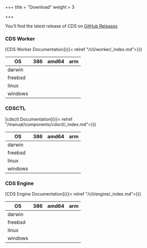 +++
title = "Download"
weight = 3

+++

You'll find the latest release of CDS on [GitHub Releases](https://github.com/ovh/cds/releases/latest)

### CDS Worker

[CDS Worker Documentation]({{< relref "/cli/worker/_index.md">}})

 OS     | 386  | amd64 | arm
--------|------------|-------------|-----------
darwin | <a class="download-cds-worker-darwin-386" href="https://github.com/ovh/cds/releases/latest"><p class="cds-worker-darwin-386"></p></a>   |  <a class="download-cds-worker-darwin-amd64" href="https://github.com/ovh/cds/releases/latest"><p class="cds-worker-darwin-amd64"></p></a>  |  <a class="download-cds-worker-darwin-arm" href="https://github.com/ovh/cds/releases/latest"><p class="cds-worker-darwin-arm"></p></a>
freebsd | <a class="download-cds-worker-freebsd-386" href="https://github.com/ovh/cds/releases/latest"><p class="cds-worker-freebsd-386"></p></a>   |  <a class="download-cds-worker-freebsd-amd64" href="https://github.com/ovh/cds/releases/latest"><p class="cds-worker-freebsd-amd64"></p></a>  |  <a class="download-cds-worker-freebsd-arm" href="https://github.com/ovh/cds/releases/latest"><p class="cds-worker-freebsd-arm"></p></a>
linux | <a class="download-cds-worker-linux-386" href="https://github.com/ovh/cds/releases/latest"><p class="cds-worker-linux-386"></p></a>   | <a class="download-cdscds-worker-linux-amd64" href="https://github.com/ovh/cds/releases/latest"> <p class="cds-worker-linux-amd64"></p></a>  |  <a class="download-cds-worker-linux-arm" href="https://github.com/ovh/cds/releases/latest"><p class="cds-worker-linux-arm"></p></a>
windows | <a class="download-cds-worker-windows-386-exe" href="https://github.com/ovh/cds/releases/latest"><p class="cds-worker-windows-386-exe"></p></a>   |  <a class="download-cds-worker-windows-amd64-exe" href="https://github.com/ovh/cds/releases/latest"><p class="cds-worker-windows-amd64-exe"></p></a>  |  <a class="download-cds-worker-windows-arm" href="https://github.com/ovh/cds/releases/latest"><p class="cds-worker-windows-arm"></p></a>


### CDSCTL

[cdsctl Documentation]({{< relref "/manual/components/cdsctl/_index.md">}})

 OS     | 386  | amd64 | arm
--------|------------|-------------|-----------
darwin | <a class="download-cdsctl-darwin-386" href="https://github.com/ovh/cds/releases/latest"><p class="cdsctl-darwin-386"></p></a>   |  <a class="download-cdsctl-darwin-amd64" href="https://github.com/ovh/cds/releases/latest"><p class="cdsctl-darwin-amd64"></p></a>  |  <a class="download-cdsctl-darwin-arm" href="https://github.com/ovh/cds/releases/latest"><p class="cdsctl-darwin-arm"></p></a>
freebsd | <a class="download-cdsctl-freebsd-386" href="https://github.com/ovh/cds/releases/latest"><p class="cdsctl-freebsd-386"></p></a>   |  <a class="download-cdsctl-freebsd-amd64" href="https://github.com/ovh/cds/releases/latest"><p class="cdsctl-freebsd-amd64"></p></a>  |  <a class="download-cdsctl-freebsd-arm" href="https://github.com/ovh/cds/releases/latest"><p class="cdsctl-freebsd-arm"></p></a>
linux | <a class="download-cdsctl-linux-386" href="https://github.com/ovh/cds/releases/latest"><p class="cdsctl-linux-386"></p></a>   | <a class="download-cdsctl-linux-amd64" href="https://github.com/ovh/cds/releases/latest"> <p class="cdsctl-linux-amd64"></p></a>  |  <a class="download-cdsctl-linux-arm" href="https://github.com/ovh/cds/releases/latest"><p class="cdsctl-linux-arm"></p></a>
windows | <a class="download-cdsctl-windows-386-exe" href="https://github.com/ovh/cds/releases/latest"><p class="cdsctl-windows-386-exe"></p></a>   |  <a class="download-cdsctl-windows-amd64-exe" href="https://github.com/ovh/cds/releases/latest"><p class="cdsctl-windows-amd64-exe"></p></a>  |  <a class="download-cdsctl-windows-arm" href="https://github.com/ovh/cds/releases/latest"><p class="cdsctl-windows-arm"></p></a>


### CDS Engine

[CDS Engine Documentation]({{< relref "/cli/engine/_index.md">}})

 OS     | 386  | amd64 | arm
--------|------------|-------------|-----------
darwin | <a class="download-cds-engine-darwin-386" href="https://github.com/ovh/cds/releases/latest"><p class="cds-engine-darwin-386"></p></a>   |  <a class="download-cds-engine-darwin-amd64" href="https://github.com/ovh/cds/releases/latest"><p class="cds-engine-darwin-amd64"></p></a>  |  <a class="download-cds-engine-darwin-arm" href="https://github.com/ovh/cds/releases/latest"><p class="cds-engine-darwin-arm"></p></a>
freebsd | <a class="download-cds-engine-freebsd-386" href="https://github.com/ovh/cds/releases/latest"><p class="cds-engine-freebsd-386"></p></a>   |  <a class="download-cds-engine-freebsd-amd64" href="https://github.com/ovh/cds/releases/latest"><p class="cds-engine-freebsd-amd64"></p></a>  |  <a class="download-cds-engine-freebsd-arm" href="https://github.com/ovh/cds/releases/latest"><p class="cds-engine-freebsd-arm"></p></a>
linux | <a class="download-cds-engine-linux-386" href="https://github.com/ovh/cds/releases/latest"><p class="cds-engine-linux-386"></p></a>   | <a class="download-cdscds-engine-linux-amd64" href="https://github.com/ovh/cds/releases/latest"> <p class="cds-engine-linux-amd64"></p></a>  |  <a class="download-cds-engine-linux-arm" href="https://github.com/ovh/cds/releases/latest"><p class="cds-engine-linux-arm"></p></a>
windows | <a class="download-cds-engine-windows-386-exe" href="https://github.com/ovh/cds/releases/latest"><p class="cds-engine-windows-386-exe"></p></a>   |  <a class="download-cds-engine-windows-amd64-exe" href="https://github.com/ovh/cds/releases/latest"><p class="cds-engine-windows-amd64-exe"></p></a>  |  <a class="download-cds-engine-windows-arm" href="https://github.com/ovh/cds/releases/latest"><p class="cds-engine-windows-arm"></p></a>
